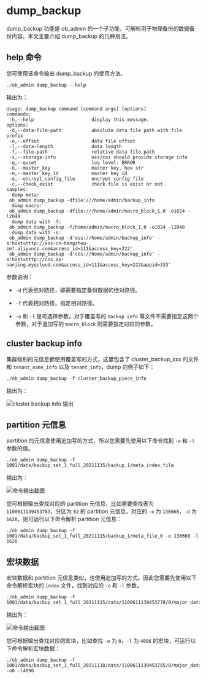 dump_backup 
================================

dump_backup 功能是 ob_admin 的一个子功能，可解析用于物理备份的数据备份内容。本文主要介绍 dump_backup 的几种用法。

help 命令 
----------------------------

您可使用该命令输出 dump_backup 的使用方法。

```unknow
./ob_admin dump_backup --help
```



输出为：

```unknow
Usage: dump_backup command [command args] [options]
commands:
 -h,--help                     display this message.
options:
 -d,--data-file-path           absolute data file path with file prefix
 -o,--offset                   data file offset
 -l,--data-length              data length 
 -f,--file-path                relative data file path
 -s,--storage-info             oss/cos should provide storage info
 -q,--quiet                    log level: ERROR
 -k,--master_key               master key, hex str
 -m,--master_key_id            master key id
 -e,--encrypt_config_file      encrypt config file
 -c,--check_exist              check file is exist or not
samples:
  dump meta: 
 ob_admin dump_backup -dfile:///home/admin/backup_info 
  dump macro: 
 ob_admin dump_backup -dfile:///home/admin/macro_block_1.0 -o1024 -l2048
  dump data with -f: 
 ob_admin dump_backup -f/home/admin/macro_block_1.0 -o1024 -l2048
  dump data with -s: 
 ob_admin dump_backup -d'oss://home/admin/backup_info' -s'host=http://oss-cn-hangzhou-zmf.aliyuncs.com&access_id=111&access_key=222'
 ob_admin dump_backup -d'cos://home/admin/backup_info' -s'host=http://cos.ap-nanjing.myqcloud.com&access_id=111&access_key=222&appid=333'
```



参数说明：

* `-d` 代表绝对路径，即需要指定备份数据的绝对路径。

  

* `-f` 代表相对路径，指定相对路径。

  

* `-o` 和 `-l` 是可选择参数，对于覆盖写的 `backup info` 等文件不需要指定这两个参数，对于追加写的 `macro_block` 则需要指定对应的参数。

  




cluster backup info 
----------------------------------------

集群级别的元信息都使用覆盖写的方式，这里包含了 cluster_backup_xxx 的文件和 `tenant_name_info` 以及 `tenant_info`，dump 的例子如下：

```unknow
./ob_admin dump_backup -f cluster_backup_piece_info 
```



输出为：

![cluster backup info 输出](https://help-static-aliyun-doc.aliyuncs.com/assets/img/zh-CN/0897238361/p360970.png)

partition 元信息 
----------------------------------

partition 的元信息使用追加写的方式，所以您需要先使用以下命令找到 `-o` 和 `-l` 参数的值。

```unknow
./ob_admin dump_backup -f 1001/data/backup_set_1_full_20211115/backup_1/meta_index_file
```



输出为：

![命令输出截图](https://help-static-aliyun-doc.aliyuncs.com/assets/img/zh-CN/0897238361/p354901.png)

您可根据输出查找对应的 partition 元信息，比如需要查找表为 `1100611139453783`，分区为 `82` 的 partition 元信息，对应的 `-o` 为 `138668`，`-d` 为 `1628`，则可运行以下命令解析 partition 元信息：

```unknow
./ob_admin dump_backup -f 1001/data/backup_set_1_full_20211115/backup_1/meta_file_0 -o 138668 -l 1628
```



宏块数据 
-------------------------

宏块数据和 partition 元信息类似，也使用追加写的方式。因此您需要先使用以下命令解析宏块的 `index` 文件，找到对应的 `-o` 和 `-l` 参数。

```unknow
./ob_admin dump_backup -f 1001/data/backup_set_1_full_20211115/data/1100611139453778/0/major_data/macro_block_index_1 
```



输出为：

![命令输出截图](https://help-static-aliyun-doc.aliyuncs.com/assets/img/zh-CN/0897238361/p355219.png)

您可根据输出查找对应的宏块，比如查找 `-o` 为 `0`，`-l` 为 `4096` 的宏块，可运行以下命令解析宏块数据：

```unknow
./ob_admin dump_backup -f 1001/data/backup_set_1_full_20211118/data/1100611139453785/0/major_data/macro_block_1.0 -o0 -l4096
```









